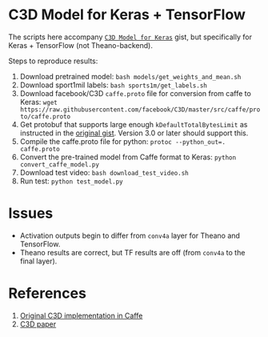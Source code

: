 C3D Model for Keras + TensorFlow
================================

The scripts here accompany [`C3D Model for Keras`](https://gist.github.com/albertomontesg/d8b21a179c1e6cca0480ebdf292c34d2) gist, but specifically for Keras + TensorFlow (not Theano-backend).

Steps to reproduce results:

1. Download pretrained model: `bash models/get_weights_and_mean.sh`
2. Download sport1mil labels: `bash sports1m/get_labels.sh`
3. Download facebook/C3D `caffe.proto` file for conversion from caffe to Keras: `wget https://raw.githubusercontent.com/facebook/C3D/master/src/caffe/proto/caffe.proto`
4. Get protobuf that supports large enough `kDefaultTotalBytesLimit` as instructed in the [original gist](https://gist.github.com/albertomontesg/d8b21a179c1e6cca0480ebdf292c34d2). Version 3.0 or later should support this.
5. Compile the caffe.proto file for python: `protoc --python_out=. caffe.proto`
6. Convert the pre-trained model from Caffe format to Keras: `python convert_caffe_model.py`
7. Download test video: `bash download_test_video.sh`
8. Run test: `python test_model.py`

Issues
======
- Activation outputs begin to differ from `conv4a` layer for Theano and TensorFlow.
- Theano results are correct, but TF results are off (from `conv4a` to the final layer).

References
==========

1. [Original C3D implementation in Caffe](https://github.com/facebook/C3D)
2. [C3D paper](https://arxiv.org/abs/1412.0767)
